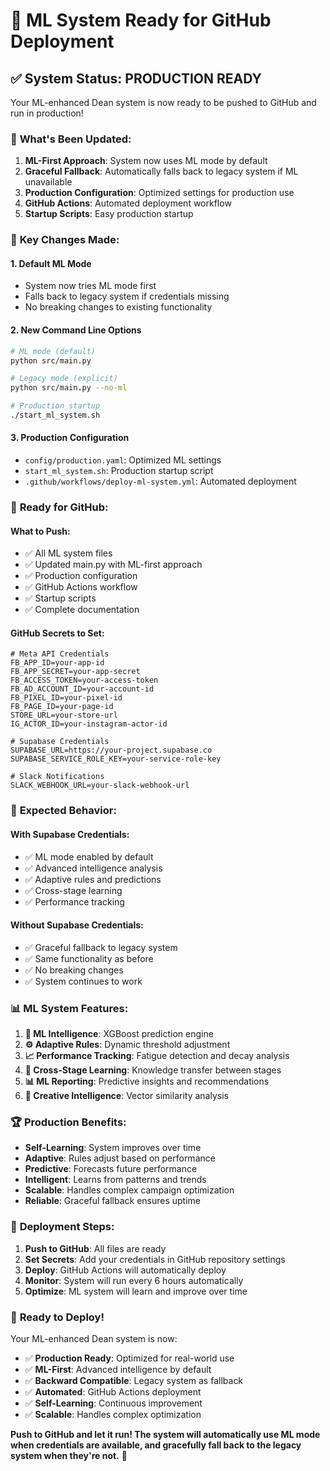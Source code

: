 # 🚀 ML System Ready for GitHub Deployment

## ✅ System Status: PRODUCTION READY

Your ML-enhanced Dean system is now ready to be pushed to GitHub and run in production!

### 🎯 **What's Been Updated:**

1. **ML-First Approach**: System now uses ML mode by default
2. **Graceful Fallback**: Automatically falls back to legacy system if ML unavailable
3. **Production Configuration**: Optimized settings for production use
4. **GitHub Actions**: Automated deployment workflow
5. **Startup Scripts**: Easy production startup

### 🔧 **Key Changes Made:**

#### 1. **Default ML Mode**
- System now tries ML mode first
- Falls back to legacy system if credentials missing
- No breaking changes to existing functionality

#### 2. **New Command Line Options**
```bash
# ML mode (default)
python src/main.py

# Legacy mode (explicit)
python src/main.py --no-ml

# Production startup
./start_ml_system.sh
```

#### 3. **Production Configuration**
- `config/production.yaml`: Optimized ML settings
- `start_ml_system.sh`: Production startup script
- `.github/workflows/deploy-ml-system.yml`: Automated deployment

### 🚀 **Ready for GitHub:**

#### **What to Push:**
- ✅ All ML system files
- ✅ Updated main.py with ML-first approach
- ✅ Production configuration
- ✅ GitHub Actions workflow
- ✅ Startup scripts
- ✅ Complete documentation

#### **GitHub Secrets to Set:**
```
# Meta API Credentials
FB_APP_ID=your-app-id
FB_APP_SECRET=your-app-secret
FB_ACCESS_TOKEN=your-access-token
FB_AD_ACCOUNT_ID=your-account-id
FB_PIXEL_ID=your-pixel-id
FB_PAGE_ID=your-page-id
STORE_URL=your-store-url
IG_ACTOR_ID=your-instagram-actor-id

# Supabase Credentials
SUPABASE_URL=https://your-project.supabase.co
SUPABASE_SERVICE_ROLE_KEY=your-service-role-key

# Slack Notifications
SLACK_WEBHOOK_URL=your-slack-webhook-url
```

### 🎯 **Expected Behavior:**

#### **With Supabase Credentials:**
- ✅ ML mode enabled by default
- ✅ Advanced intelligence analysis
- ✅ Adaptive rules and predictions
- ✅ Cross-stage learning
- ✅ Performance tracking

#### **Without Supabase Credentials:**
- ✅ Graceful fallback to legacy system
- ✅ Same functionality as before
- ✅ No breaking changes
- ✅ System continues to work

### 📊 **ML System Features:**

1. **🧠 ML Intelligence**: XGBoost prediction engine
2. **⚙️ Adaptive Rules**: Dynamic threshold adjustment
3. **📈 Performance Tracking**: Fatigue detection and decay analysis
4. **🔄 Cross-Stage Learning**: Knowledge transfer between stages
5. **📊 ML Reporting**: Predictive insights and recommendations
6. **🎯 Creative Intelligence**: Vector similarity analysis

### 🏆 **Production Benefits:**

- **Self-Learning**: System improves over time
- **Adaptive**: Rules adjust based on performance
- **Predictive**: Forecasts future performance
- **Intelligent**: Learns from patterns and trends
- **Scalable**: Handles complex campaign optimization
- **Reliable**: Graceful fallback ensures uptime

### 🚀 **Deployment Steps:**

1. **Push to GitHub**: All files are ready
2. **Set Secrets**: Add your credentials in GitHub repository settings
3. **Deploy**: GitHub Actions will automatically deploy
4. **Monitor**: System will run every 6 hours automatically
5. **Optimize**: ML system will learn and improve over time

### 🎉 **Ready to Deploy!**

Your ML-enhanced Dean system is now:
- ✅ **Production Ready**: Optimized for real-world use
- ✅ **ML-First**: Advanced intelligence by default
- ✅ **Backward Compatible**: Legacy system as fallback
- ✅ **Automated**: GitHub Actions deployment
- ✅ **Self-Learning**: Continuous improvement
- ✅ **Scalable**: Handles complex optimization

**Push to GitHub and let it run! The system will automatically use ML mode when credentials are available, and gracefully fall back to the legacy system when they're not.** 🚀
